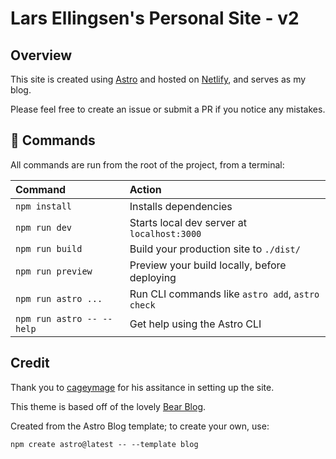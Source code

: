 # Lars Ellingsen's Personal Site - v2

## Overview

This site is created using [Astro](https://astro.build/) and hosted on [Netlify](https://app.netlify.com), and serves as my blog.

Please feel free to create an issue or submit a PR if you notice any mistakes.

## 🧞 Commands

All commands are run from the root of the project, from a terminal:

| Command                   | Action                                           |
| :------------------------ | :----------------------------------------------- |
| `npm install`             | Installs dependencies                            |
| `npm run dev`             | Starts local dev server at `localhost:3000`      |
| `npm run build`           | Build your production site to `./dist/`          |
| `npm run preview`         | Preview your build locally, before deploying     |
| `npm run astro ...`       | Run CLI commands like `astro add`, `astro check` |
| `npm run astro -- --help` | Get help using the Astro CLI                     |

## Credit

Thank you to [cageymage](https://github.com/cageymage) for his assitance in setting up the site.

This theme is based off of the lovely [Bear Blog](https://github.com/HermanMartinus/bearblog/).

Created from the Astro Blog template; to create your own, use:

```
npm create astro@latest -- --template blog
```
